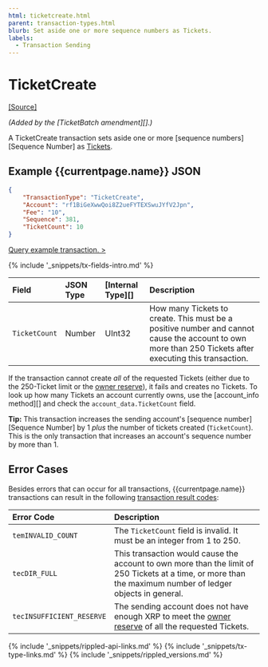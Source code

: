 ```yaml
---
html: ticketcreate.html
parent: transaction-types.html
blurb: Set aside one or more sequence numbers as Tickets.
labels:
  - Transaction Sending
---
```


# TicketCreate

[[Source]](https://github.com/ripple/rippled/blob/develop/src/ripple/app/tx/impl/CreateTicket.cpp "Source")

_(Added by the \[TicketBatch amendment\]\[\].)_

A TicketCreate transaction sets aside one or more \[sequence numbers\]\[Sequence Number\] as [Tickets](tickets.html).

## Example {{currentpage.name}} JSON

```json
{
    "TransactionType": "TicketCreate",
    "Account": "rf1BiGeXwwQoi8Z2ueFYTEXSwuJYfV2Jpn",
    "Fee": "10",
    "Sequence": 381,
    "TicketCount": 10
}
```

[Query example transaction. >](websocket-api-tool.html?server=wss%3A%2F%2Fs1.ripple.com%2F&req=%7B%22id%22%3A%22example_TicketCreate%22%2C%22command%22%3A%22tx%22%2C%22transaction%22%3A%22738AEF36B48CA4A2D85C2B74910DC34DDBBCA4C83643F2DB84A58785ED5AD3E3%22%2C%22binary%22%3Afalse%7D)

{% include '_snippets/tx-fields-intro.md' %}
<!--{# fix md highlighting_ #}-->

| Field         | JSON Type | \[Internal Type\]\[\] | Description                                                                                                                                            |
|:------------- |:--------- |:--------------------- |:------------------------------------------------------------------------------------------------------------------------------------------------------ |
| `TicketCount` | Number    | UInt32                | How many Tickets to create. This must be a positive number and cannot cause the account to own more than 250 Tickets after executing this transaction. |

If the transaction cannot create _all_ of the requested Tickets (either due to the 250-Ticket limit or the [owner reserve](reserves.html)), it fails and creates no Tickets. To look up how many Tickets an account currently owns, use the \[account_info method\]\[\] and check the `account_data.TicketCount` field.

**Tip:** This transaction increases the sending account's \[sequence number\]\[Sequence Number\] by 1 _plus_ the number of tickets created (`TicketCount`). This is the only transaction that increases an account's sequence number by more than 1.

## Error Cases

Besides errors that can occur for all transactions, {{currentpage.name}} transactions can result in the following [transaction result codes](transaction-results.html):

| Error Code                | Description                                                                                                                                                 |
|:------------------------- |:----------------------------------------------------------------------------------------------------------------------------------------------------------- |
| `temINVALID_COUNT`        | The `TicketCount` field is invalid. It must be an integer from 1 to 250.                                                                                    |
| `tecDIR_FULL`             | This transaction would cause the account to own more than the limit of 250 Tickets at a time, or more than the maximum number of ledger objects in general. |
| `tecINSUFFICIENT_RESERVE` | The sending account does not have enough XRP to meet the [owner reserve](reserves.html) of all the requested Tickets.                                       |

<!--{# common link defs #}-->
{% include '_snippets/rippled-api-links.md' %}
{% include '_snippets/tx-type-links.md' %}
{% include '_snippets/rippled_versions.md' %}
